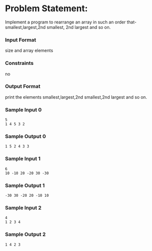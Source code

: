 # Problem Statement:

Implement a program to rearrange an array in such an order that- smallest,largest,2nd smallest, 2nd largest and so on.

### Input Format

size and array elements

### Constraints

no

### Output Format

print the elements smallest,largest,2nd smallest,2nd largest and so on.

### Sample Input 0
```
5
1 4 5 3 2
```
### Sample Output 0
```
1 5 2 4 3 3
```
### Sample Input 1
```
6
10 -10 20 -20 30 -30
```
### Sample Output 1
```
-30 30 -20 20 -10 10
```
### Sample Input 2
```
4
1 2 3 4
```
### Sample Output 2
```
1 4 2 3
```
